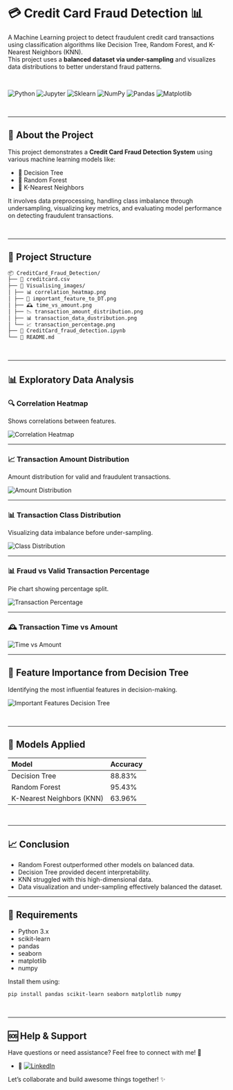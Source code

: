 # 💳 Credit Card Fraud Detection 📊

A Machine Learning project to detect fraudulent credit card transactions using classification algorithms like Decision Tree, Random Forest, and K-Nearest Neighbors (KNN).  
This project uses a **balanced dataset via under-sampling** and visualizes data distributions to better understand fraud patterns.

<br>


![Python](https://img.shields.io/badge/Python-3.x-blue?logo=python&logoColor=white)
![Jupyter](https://img.shields.io/badge/Jupyter-Notebook-orange?logo=jupyter&logoColor=white)
![Sklearn](https://img.shields.io/badge/Scikit--learn-ML%20Toolkit-yellow?logo=scikit-learn&logoColor=black)
![NumPy](https://img.shields.io/badge/NumPy-numeric-blue?logo=numpy&logoColor=white)
![Pandas](https://img.shields.io/badge/Pandas-data%20analysis-lightgrey?logo=pandas&logoColor=white)
![Matplotlib](https://img.shields.io/badge/Matplotlib-visualization-orange?logo=matplotlib&logoColor=white)

<br>

---

## 📑 About the Project  

This project demonstrates a **Credit Card Fraud Detection System** using various machine learning models like:

- 🌳 Decision Tree
- 🌲 Random Forest
- 🤝 K-Nearest Neighbors  

It involves data preprocessing, handling class imbalance through undersampling, visualizing key metrics, and evaluating model performance on detecting fraudulent transactions.

<br>

---

## 📂 Project Structure
```bash
📦 CreditCard_Fraud_Detection/
├── 📄 creditcard.csv
├── 📁 Visualising_images/
│ ├── 📊 correlation_heatmap.png
│ ├── 🌳 important_feature_to_DT.png
│ ├── 🕰️ time_vs_amount.png
│ ├── 📉 transaction_amount_distribution.png
│ ├── 📊 transaction_data_dustribution.png
│ └── 📈 transaction_percentage.png
├── 📓 CreditCard_fraud_detection.ipynb
└── 📑 README.md
```

<br>

---


## 📊 Exploratory Data Analysis

### 🔍 Correlation Heatmap  
Shows correlations between features.

![Correlation Heatmap](Visualising_images/correlation_heatmap.png)

---

### 📈 Transaction Amount Distribution  
Amount distribution for valid and fraudulent transactions.

![Amount Distribution](Visualising_images/transaction_amount_distribution.png)

---

### 📊 Transaction Class Distribution  
Visualizing data imbalance before under-sampling.

![Class Distribution](Visualising_images/transaction_data_dustribution.png)

---

### 📊 Fraud vs Valid Transaction Percentage  
Pie chart showing percentage split.

![Transaction Percentage](Visualising_images/transaction_percentage.png)

---

### 🕰️ Transaction Time vs Amount

![Time vs Amount](Visualising_images/time_vs_amount.png)

---

## 🌳 Feature Importance from Decision Tree

Identifying the most influential features in decision-making.

![Important Features Decision Tree](Visualising_images/important_feature_to_DT.png)

<br>

---

## 🧠 Models Applied

| Model                  | Accuracy |
|:----------------------|:----------|
| Decision Tree           | 88.83%    |
| Random Forest           | 95.43%    |
| K-Nearest Neighbors (KNN)| 63.96%   |

<br>

---

## 📈 Conclusion

- Random Forest outperformed other models on balanced data.
- Decision Tree provided decent interpretability.
- KNN struggled with this high-dimensional data.
- Data visualization and under-sampling effectively balanced the dataset.

---

## 📑 Requirements

- Python 3.x  
- scikit-learn  
- pandas  
- seaborn  
- matplotlib  
- numpy  

Install them using:
```bash
pip install pandas scikit-learn seaborn matplotlib numpy

```

<br>

---
## 🆘 Help & Support  

Have questions or need assistance? Feel free to connect with me! 🚀  

- 🔗 [![LinkedIn](https://img.shields.io/badge/LinkedIn-Connect-blue?logo=linkedin)](https://www.linkedin.com/in/abhay-kanojia-0461a3341)

Let’s collaborate and build awesome things together! ✨

<br>


